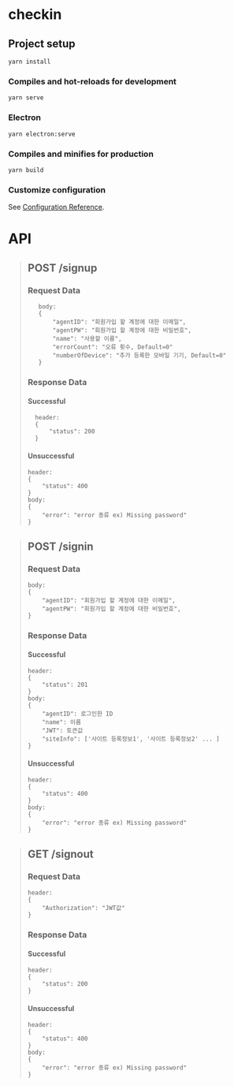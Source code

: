 # checkin

## Project setup
```
yarn install
```

### Compiles and hot-reloads for development
```
yarn serve
```

### Electron
```
yarn electron:serve
```

### Compiles and minifies for production
```
yarn build
```

### Customize configuration
See [Configuration Reference](https://cli.vuejs.org/config/).




# API

> ## POST /signup
> ### Request Data
> ```
>    body:
>    {
>        "agentID": "회원가입 할 계정에 대한 이메일",
>        "agentPW": "회원가입 할 계정에 대한 비밀번호",
>        "name": "사용할 이름",
>        "errorCount": "오류 횟수, Default=0"
>        "numberOfDevice": "추가 등록한 모바일 기기, Default=0"
>    }
> ```
>
> ### Response Data
> #### Successful
> ```
>   header:
>   {
>       "status": 200
>   }
>   ```
> #### Unsuccessful
>   ```
>   header:
>   {
>       "status": 400
>   }
>   body:
>   {
>       "error": "error 종류 ex) Missing password"
>   }
>   ```



> ## POST /signin
> ### Request Data
>   ```
>   body:
>   {
>       "agentID": "회원가입 할 계정에 대한 이메일",
>       "agentPW": "회원가입 할 계정에 대한 비밀번호",
>   }
>   ```
>
> ### Response Data
> #### Successful
>   ```
>   header:
>   {
>       "status": 201
>   }
>   body:
>   {
>       "agentID": 로그인한 ID
>       "name": 이름
>       "JWT": 토큰값
>       "siteInfo": ['사이트 등록정보1', '사이트 등록정보2' ... ]
>   }
>   ```
>   #### Unsuccessful
>   ```
>   header:
>   {
>       "status": 400
>   }
>   body:
>   {
>       "error": "error 종류 ex) Missing password"
>   }
>   ```



> ## GET /signout
> ### Request Data
>   ```
>   header:
>   {
>       "Authorization": "JWT값"
>   }
>   ```
>
>   ### Response Data
>   #### Successful
>   ```
>   header:
>   {
>       "status": 200
>   }
>   ```
>   #### Unsuccessful
>   ```
>   header:
>   {
>       "status": 400
>   }
>   body:
>   {
>       "error": "error 종류 ex) Missing password"
>   }
>   ```

